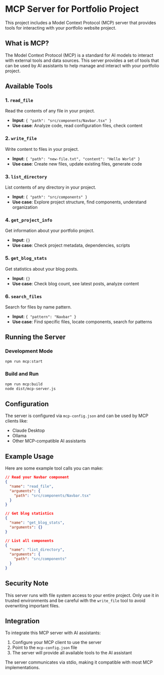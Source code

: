 # MCP Server for Portfolio Project

This project includes a Model Context Protocol (MCP) server that provides tools for interacting with your portfolio website project.

## What is MCP?

The Model Context Protocol (MCP) is a standard for AI models to interact with external tools and data sources. This server provides a set of tools that can be used by AI assistants to help manage and interact with your portfolio project.

## Available Tools

### 1. `read_file`

Read the contents of any file in your project.

- **Input**: `{ "path": "src/components/Navbar.tsx" }`
- **Use case**: Analyze code, read configuration files, check content

### 2. `write_file`

Write content to files in your project.

- **Input**: `{ "path": "new-file.txt", "content": "Hello World" }`
- **Use case**: Create new files, update existing files, generate code

### 3. `list_directory`

List contents of any directory in your project.

- **Input**: `{ "path": "src/components" }`
- **Use case**: Explore project structure, find components, understand organization

### 4. `get_project_info`

Get information about your portfolio project.

- **Input**: `{}`
- **Use case**: Check project metadata, dependencies, scripts

### 5. `get_blog_stats`

Get statistics about your blog posts.

- **Input**: `{}`
- **Use case**: Check blog count, see latest posts, analyze content

### 6. `search_files`

Search for files by name pattern.

- **Input**: `{ "pattern": "Navbar" }`
- **Use case**: Find specific files, locate components, search for patterns

## Running the Server

### Development Mode

```bash
npm run mcp:start
```

### Build and Run

```bash
npm run mcp:build
node dist/mcp-server.js
```

## Configuration

The server is configured via `mcp-config.json` and can be used by MCP clients like:

- Claude Desktop
- Ollama
- Other MCP-compatible AI assistants

## Example Usage

Here are some example tool calls you can make:

```json
// Read your Navbar component
{
  "name": "read_file",
  "arguments": {
    "path": "src/components/Navbar.tsx"
  }
}

// Get blog statistics
{
  "name": "get_blog_stats",
  "arguments": {}
}

// List all components
{
  "name": "list_directory",
  "arguments": {
    "path": "src/components"
  }
}
```

## Security Note

This server runs with file system access to your entire project. Only use it in trusted environments and be careful with the `write_file` tool to avoid overwriting important files.

## Integration

To integrate this MCP server with AI assistants:

1. Configure your MCP client to use the server
2. Point to the `mcp-config.json` file
3. The server will provide all available tools to the AI assistant

The server communicates via stdio, making it compatible with most MCP implementations.
